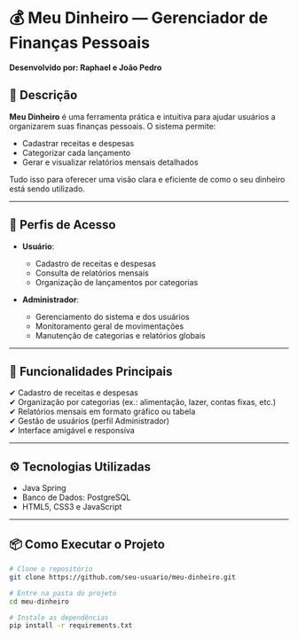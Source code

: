 # 💰 Meu Dinheiro — Gerenciador de Finanças Pessoais

**Desenvolvido por: Raphael e João Pedro**

## 📄 Descrição

**Meu Dinheiro** é uma ferramenta prática e intuitiva para ajudar usuários a organizarem suas finanças pessoais. O sistema permite:

- Cadastrar receitas e despesas
- Categorizar cada lançamento
- Gerar e visualizar relatórios mensais detalhados

Tudo isso para oferecer uma visão clara e eficiente de como o seu dinheiro está sendo utilizado.

---

## 👥 Perfis de Acesso

- **Usuário**:  
  - Cadastro de receitas e despesas
  - Consulta de relatórios mensais
  - Organização de lançamentos por categorias

- **Administrador**:  
  - Gerenciamento do sistema e dos usuários
  - Monitoramento geral de movimentações
  - Manutenção de categorias e relatórios globais

---

## 🚀 Funcionalidades Principais

✔ Cadastro de receitas e despesas  
✔ Organização por categorias (ex.: alimentação, lazer, contas fixas, etc.)  
✔ Relatórios mensais em formato gráfico ou tabela  
✔ Gestão de usuários (perfil Administrador)  
✔ Interface amigável e responsiva

---

## ⚙️ Tecnologias Utilizadas

- Java Spring
- Banco de Dados: PostgreSQL
- HTML5, CSS3 e JavaScript

---

## 📦 Como Executar o Projeto

```bash
# Clone o repositório
git clone https://github.com/seu-usuario/meu-dinheiro.git

# Entre na pasta do projeto
cd meu-dinheiro

# Instale as dependências
pip install -r requirements.txt


